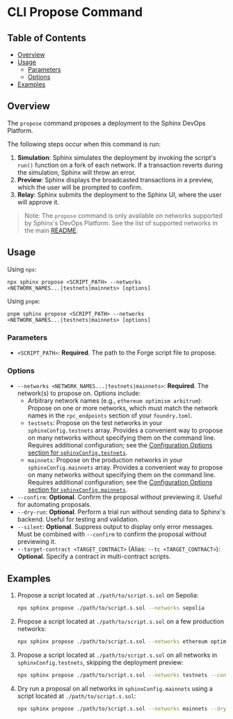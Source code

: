 # CLI Propose Command

## Table of Contents

- [Overview](#overview)
- [Usage](#usage)
  - [Parameters](#parameters)
  - [Options](#options)
- [Examples](#examples)

## Overview
The `propose` command proposes a deployment to the Sphinx DevOps Platform.

The following steps occur when this command is run:
1. **Simulation**: Sphinx simulates the deployment by invoking the script's `run()` function on a fork of each network. If a transaction reverts during the simulation, Sphinx will throw an error.
2. **Preview**: Sphinx displays the broadcasted transactions in a preview, which the user will be prompted to confirm.
3. **Relay**: Sphinx submits the deployment to the Sphinx UI, where the user will approve it.

> Note: The `propose` command is only available on networks supported by Sphinx's DevOps Platform. See the list of supported networks in the main [README](https://github.com/sphinx-labs/sphinx/blob/main/README.md#networks-supported-by-the-devops-platform).

## Usage

Using `npx`:

```
npx sphinx propose <SCRIPT_PATH> --networks <NETWORK_NAMES...|testnets|mainnets> [options]
```

Using `pnpm`:

```
pnpm sphinx propose <SCRIPT_PATH> --networks <NETWORK_NAMES...|testnets|mainnets> [options]
```

### Parameters
- `<SCRIPT_PATH>`: **Required**. The path to the Forge script file to propose.

### Options
- `--networks <NETWORK_NAMES...|testnets|mainnets>`: **Required**. The network(s) to propose on. Options include:
  - Arbitrary network names (e.g., `ethereum optimism arbitrum`): Propose on one or more networks, which must match the network names in the `rpc_endpoints` section of your `foundry.toml`.
  - `testnets`: Propose on the test networks in your `sphinxConfig.testnets` array. Provides a convenient way to propose on many networks without specifying them on the command line. Requires additional configuration; see the [Configuration Options section for `sphinxConfig.testnets`](https://github.com/sphinx-labs/sphinx/blob/main/docs/configuration-options.md#string-testnets-optional).
  - `mainnets`: Propose on the production networks in your `sphinxConfig.mainnets` array. Provides a convenient way to propose on many networks without specifying them on the command line. Requires additional configuration; see the [Configuration Options section for `sphinxConfig.mainnets`](https://github.com/sphinx-labs/sphinx/blob/main/docs/configuration-options.md#string-mainnets-optional).
- `--confirm`: **Optional**. Confirm the proposal without previewing it. Useful for automating proposals.
- `--dry-run`: **Optional**. Perform a trial run without sending data to Sphinx's backend. Useful for testing and validation.
- `--silent`: **Optional**. Suppress output to display only error messages. Must be combined with `--confirm` to confirm the proposal without previewing it.
- `--target-contract <TARGET_CONTRACT>` (Alias: `--tc <TARGET_CONTRACT>`): **Optional**. Specify a contract in multi-contract scripts.

## Examples
1. Propose a script located at `./path/to/script.s.sol` on Sepolia:
   ```bash
   npx sphinx propose ./path/to/script.s.sol --networks sepolia
   ```

2. Propose a script located at `./path/to/script.s.sol` on a few production networks:
   ```bash
   npx sphinx propose ./path/to/script.s.sol --networks ethereum optimism arbitrum
   ```

3. Propose a script located at `./path/to/script.s.sol` on all networks in `sphinxConfig.testnets`, skipping the deployment preview:
   ```bash
   npx sphinx propose ./path/to/script.s.sol --networks testnets --confirm
   ```

4. Dry run a proposal on all networks in `sphinxConfig.mainnets` using a script located at `./path/to/script.s.sol`:
   ```bash
   npx sphinx propose ./path/to/script.s.sol --networks mainnets --dry-run
   ```
